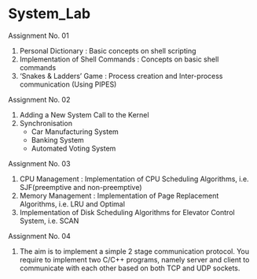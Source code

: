 # System_Lab

Assignment No. 01
1. Personal Dictionary : Basic concepts on shell scripting
2. Implementation of Shell Commands : Concepts on basic shell commands
3. ‘Snakes & Ladders’ Game : Process creation and Inter-process communication (Using PIPES)


Assignment No. 02
1. Adding a New System Call to the Kernel
2. Synchronisation
      - Car Manufacturing System
      - Banking System
      - Automated Voting System
 
 
Assignment No. 03
1. CPU Management : Implementation of CPU Scheduling Algorithms, i.e. SJF(preemptive and non-preemptive)
2. Memory Management : Implementation of Page Replacement Algorithms, i.e. LRU and Optimal
3. Implementation of Disk Scheduling Algorithms for Elevator Control System, i.e. SCAN


Assignment No. 04
1. The aim is to implement a simple 2 stage communication protocol. You require to implement two C/C++ programs, 
   namely server and client to communicate with each other based on both TCP and UDP sockets.
